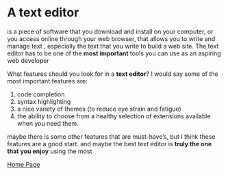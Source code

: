 # A text editor
 is a piece of software that you download and install on your computer, 
or you access online through your web browser, that allows you to write and manage text
, especially the text that you write to build a web site. The text editor has to be one 
of the **most important** tools you can use as an aspiring web developer

What features should you look for in a **text editor**? I would say some
of the most important features are: 
   1. code completion 
   2. syntax highlighting
   3. a nice variety of themes (to reduce eye strain and fatigue) 
   4. the ability to choose from a healthy selection of extensions available when you need them.

maybe there is some other features that are must-have’s, but I think these features are a good
start. and maybe the best text editor is **truly the one that you enjoy** using the most


[Home Page](https://mousasbbah.github.io/reading-notes)